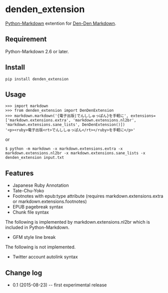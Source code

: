 # denden_extension

[Python-Markdown](https://github.com/waylan/Python-Markdown) extention for [Den-Den Markdown](https://github.com/denshoch/DenDenMarkdown).


## Requirement

Python-Markdown 2.6 or later.


## Install

    pip install denden_extension


## Usage

    >>> import markdown
    >>> from denden_extension import DenDenExtension
    >>> markdown.markdown('{電子出版|でんししゅっぱん}を手軽に', extensions=['markdown.extensions.extra', 'markdown.extensions.nl2br', 'markdown.extensions.sane_lists', DenDenExtension()])
    '<p><ruby>電子出版<rt>でんししゅっぱん</rt></ruby>を手軽に</p>'

or

    $ python -m markdown -x markdown.extensions.extra -x markdown.extensions.nl2br -x markdown.extensions.sane_lists -x denden_extension input.txt


## Features

- Japanese Ruby Annotation
- Tate-Chu-Yoko
- Footnotes with epub:type attribute (requires markdown.extensions.extra or markdown.extensions.footnotes)
- EPUB pagebreak syntax
- Chunk file syntax

The following is implemented by markdown.extensions.nl2br which is included in Python-Markdown.

- GFM style line break

The following is not implemented.

- Twitter account autolink syntax


## Change log

- 0.1 (2015-08-23) -- first experimental release
